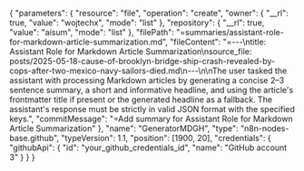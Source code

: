 {
  "parameters": {
    "resource": "file",
    "operation": "create",
    "owner": {
      "__rl": true,
      "value": "wojtechx",
      "mode": "list"
    },
    "repository": {
      "__rl": true,
      "value": "aisum",
      "mode": "list"
    },
    "filePath": "=summaries/assistant-role-for-markdown-article-summarization.md",
    "fileContent": "=---\ntitle: Assistant Role for Markdown Article Summarization\nsource_file: posts/2025-05-18-cause-of-brooklyn-bridge-ship-crash-revealed-by-cops-after-two-mexico-navy-sailors-died.md\n---\n\nThe user tasked the assistant with processing Markdown articles by generating a concise 2–3 sentence summary, a short and informative headline, and using the article's frontmatter title if present or the generated headline as a fallback. The assistant's response must be strictly in valid JSON format with the specified keys.",
    "commitMessage": "=Add summary for Assistant Role for Markdown Article Summarization"
  },
  "name": "GeneratorMDGH",
  "type": "n8n-nodes-base.github",
  "typeVersion": 1.1,
  "position": [1900, 20],
  "credentials": {
    "githubApi": {
      "id": "your_github_credentials_id",
      "name": "GitHub account 3"
    }
  }
}
